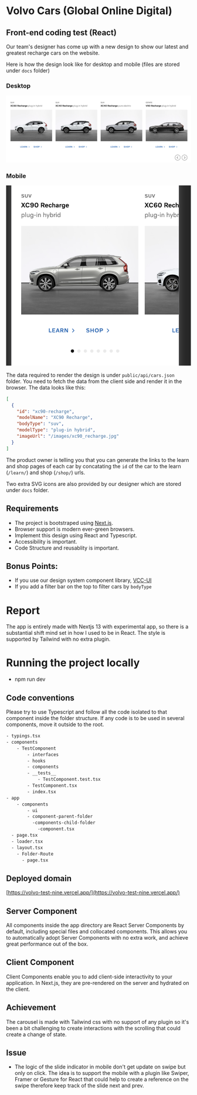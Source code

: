 # Volvo Cars (Global Online Digital)

## Front-end coding test (React)

Our team's designer has come up with a new design to show our latest and greatest recharge cars on the website.

Here is how the design look like for desktop and mobile (files are stored under `docs` folder)

### Desktop

![ProductListDesktop](./docs/ProductList-Desktop.png)

### Mobile

![ProductListDesktop](./docs/ProductList-Mobile.png)

The data required to render the design is under `public/api/cars.json` folder. You need to fetch the data from the client side and render it in the browser. The data looks like this:

```json
[
  {
    "id": "xc90-recharge",
    "modelName": "XC90 Recharge",
    "bodyType": "suv",
    "modelType": "plug-in hybrid",
    "imageUrl": "/images/xc90_recharge.jpg"
  }
]
```

The product owner is telling you that you can generate the links to the learn and shop pages of each car by concatating the `id` of the car to the learn (`/learn/`) and shop (`/shop/`) urls.

Two extra SVG icons are also provided by our designer which are stored under `docs` folder.

## Requirements

- The project is bootstraped using [Next.js](https://nextjs.org/).
- Browser support is modern ever-green browsers.
- Implement this design using React and Typescript.
- Accessibility is important.
- Code Structure and reusablity is important.

## Bonus Points:

- If you use our design system component library, [VCC-UI](https://vcc-ui.vercel.app/)
- If you add a filter bar on the top to filter cars by `bodyType`

# Report

The app is entirely made with Nextjs 13 with experimental app, so there is a substantial shift mind set in how I used to be in React. The style is supported by Tailwind with no extra plugin.

# Running the project locally

- npm run dev

## Code conventions

Please try to use Typescript and follow all the code isolated to that component inside the folder structure. If any code is to be used in several components, move it outside to the root.

```bash
- typings.tsx
- components
    - TestComponent
        - interfaces
        - hooks
        - components
        - __tests__
            - TestComponent.test.tsx
        - TestComponent.tsx
        - index.tsx
- app
    - components
        - ui
        - component-parent-folder
          -components-child-folder
            -component.tsx
  - page.tsx
  - loader.tsx
  - layout.tsx
    - Folder-Route
      - page.tsx
```

## Deployed domain

[https://volvo-test-nine.vercel.app/](https://volvo-test-nine.vercel.app/)

## Server Component

All components inside the app directory are React Server Components by default, including special files and collocated components. This allows you to automatically adopt Server Components with no extra work, and achieve great performance out of the box.

## Client Component

Client Components enable you to add client-side interactivity to your application. In Next.js, they are pre-rendered on the server and hydrated on the client.

## Achievement

The carousel is made with Tailwind css with no support of any plugin so it's been a bit challenging to create interactions with the scrolling that could create a change of state.

## Issue

- The logic of the slide indicator in mobile don't get update on swipe but only on click. The idea is to support the mobile with a plugin like Swiper, Framer or Gesture for React that could help to create a reference on the swipe therefore keep track of the slide next and prev.
